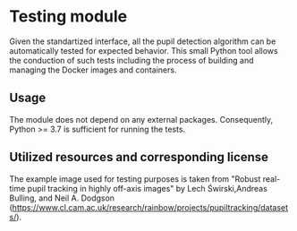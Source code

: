 # Testing module
Given the standartized interface, all the pupil detection algorithm can be automatically tested for expected behavior. This small Python tool allows the conduction of such tests including the process of building and managing the Docker images and containers.

## Usage
The module does not depend on any external packages. Consequently, Python >= 3.7 is sufficient for running the tests.

## Utilized resources and corresponding license
The example image used for testing purposes is taken from "Robust real-time pupil tracking in highly off-axis images" by Lech Świrski,Andreas Bulling, and Neil A. Dodgson (https://www.cl.cam.ac.uk/research/rainbow/projects/pupiltracking/datasets/).
